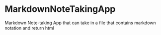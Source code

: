 # MarkdownNoteTakingApp
Markdown Note-taking App that can take in a file that contains markdown notation and return html

